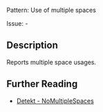 Pattern: Use of multiple spaces

Issue: -

## Description

Reports multiple space usages.

## Further Reading

* [Detekt - NoMultipleSpaces](https://detekt.github.io/detekt/formatting.html#nomultiplespaces)